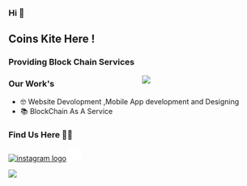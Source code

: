 
### Hi 👋

## Coins Kite Here !
### Providing Block Chain Services

<img align= "right" width= "240" src= "https://pa1.narvii.com/6580/8098c6e9207376889eeb0532d9f5a0723c4d73f5_hq.gif"/>

### Our Work's
- 🤓 Website Devolopment ,Mobile App development and Designing
- 📚  BlockChain As A Service

### Find Us Here :raising_hand_man:

 [<img src="https://raw.githubusercontent.com/Delta456/Delta456/master/img/instagram.jpg" alt="instagram logo" width="24">](https://www.instagram.com/coinskite/)
 [<img src="https://raw.githubusercontent.com/Delta456/Delta456/master/img/github.png" alt="github logo" width="26">](https://github.com/coinskite)
 
 
<img src="https://github-readme-stats.vercel.app/api?username=coinskite&count_private=true&show_icons=true" height="170px">
